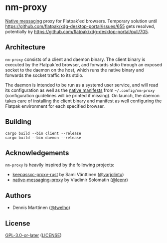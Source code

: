 # nm-proxy

[Native messaging](https://developer.mozilla.org/en-US/docs/Mozilla/Add-ons/WebExtensions/Native_messaging) proxy for Flatpak'ed browsers. Temporary solution until https://github.com/flatpak/xdg-desktop-portal/issues/655 gets resolved, potentially by https://github.com/flatpak/xdg-desktop-portal/pull/705.

## Architecture

`nm-proxy` consists of a client and daemon binary. The client binary is executed by the Flatpak'ed browser, and forwards stdio through an exposed socket to the daemon on the host, which runs the native binary and forwards the socket traffic to its stdio.

The daemon is intended to be run as a systemd user service, and will read its configuration as well as the [native manifests](https://developer.mozilla.org/en-US/docs/Mozilla/Add-ons/WebExtensions/Native_manifests) from `~/.config/nm-proxy` (configuration guidelines will be printed if missing). On launch, the daemon takes care of installing the client binary and manifest as well configuring the Flatpak environment for each specified browser.

## Building

```shell
cargo build --bin client --release
cargo build --bin daemon --release
```

## Acknowledgements

`nm-proxy` is heavily inspired by the following projects:

- [keepassxc-proxy-rust](https://github.com/varjolintu/keepassxc-proxy-rust/commit/0b812153a8e8d7bc9783fb53b4f388eba4bf0e9d) by Sami Vänttinen ([@varjolintu](https://github.com/varjolintu))
- [native-messaging-proxy](https://github.com/leenr/native-messaging-proxy/commit/9a98f1913b7714efdc0f8b23a0678bc437a89811) by Vladimir Solomatin ([@leenr](https://github.com/leenr))

## Authors

- Dennis Marttinen ([@twelho](https://github.com/twelho))

## License

[GPL-3.0-or-later](https://spdx.org/licenses/GPL-3.0-or-later.html) ([LICENSE](LICENSE))
